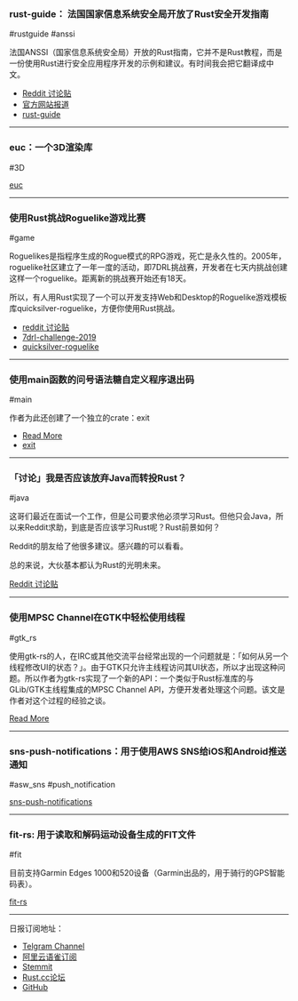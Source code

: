 ### rust-guide： 法国国家信息系统安全局开放了Rust安全开发指南

#rustguide #anssi

法国ANSSI（国家信息系统安全局）开放的Rust指南，它并不是Rust教程，而是一份使用Rust进行安全应用程序开发的示例和建议。有时间我会把它翻译成中文。

- [Reddit 讨论贴](https://www.reddit.com/r/rust/comments/aotp7d/french_national_cybersecurity_agencys_guide_to/)
- [官方网站报道](https://www.ssi.gouv.fr/en/actualite/be-part-of-anssis-new-guide-to-develop-secure-applications-with-rust/)
- [rust-guide](https://github.com/ANSSI-FR/rust-guide)

---

### euc：一个3D渲染库

#3D

[euc](https://github.com/zesterer/euc)

---

### 使用Rust挑战Roguelike游戏比赛

#game

Roguelikes是指程序生成的Rogue模式的RPG游戏，死亡是永久性的。2005年，roguelike社区建立了一年一度的活动，即7DRL挑战赛，开发者在七天内挑战创建这样一个roguelike。距离新的挑战赛开始还有18天。

所以，有人用Rust实现了一个可以开发支持Web和Desktop的Roguelike游戏模板库quicksilver-roguelike，方便你使用Rust挑战。

- [reddit 讨论贴](https://www.reddit.com/r/rust/comments/aowv02/writing_a_rust_roguelike_for_the_desktop_and_the/)
- [7drl-challenge-2019](https://itch.io/jam/7drl-challenge-2019)
- [quicksilver-roguelike](https://github.com/tomassedovic/quicksilver-roguelike)

---

### 使用main函数的问号语法糖自定义程序退出码

#main 

作者为此还创建了一个独立的crate：exit

- [Read More](https://www.joshmcguigan.com/blog/custom-exit-status-codes-rust/)
- [exit](https://github.com/JoshMcguigan/exit)

---

### 「讨论」我是否应该放弃Java而转投Rust？

#java

这哥们最近在面试一个工作，但是公司要求他必须学习Rust。但他只会Java，所以来Reddit求助，到底是否应该学习Rust呢？Rust前景如何？

Reddit的朋友给了他很多建议。感兴趣的可以看看。

总的来说，大伙基本都认为Rust的光明未来。

[Reddit 讨论贴](https://www.reddit.com/r/rust/comments/aospj8/switching_to_rust_from_javaspring/)

---

### 使用MPSC Channel在GTK中轻松使用线程

#gtk_rs

使用gtk-rs的人，在IRC或其他交流平台经常出现的一个问题就是：「如何从另一个线程修改UI的状态？」。由于GTK只允许主线程访问其UI状态，所以才出现这种问题。所以作者为gtk-rs实现了一个新的API：一个类似于Rust标准库的与GLib/GTK主线程集成的MPSC Channel API，方便开发者处理这个问题。该文是作者对这个过程的经验之谈。

[Read More](https://coaxion.net/blog/2019/02/mpsc-channel-api-for-painless-usage-of-threads-with-gtk-in-rust/)

---

### sns-push-notifications：用于使用AWS SNS给iOS和Android推送通知

#asw_sns #push_notification

[sns-push-notifications](https://github.com/davidpdrsn/sns-push-notifications)

---

### fit-rs: 用于读取和解码运动设备生成的FIT文件

#fit

目前支持Garmin Edges 1000和520设备（Garmin出品的，用于骑行的GPS智能码表）。

[fit-rs](https://github.com/richardbrodie/fit-rs)

---

日报订阅地址：

- [Telgram Channel](https://t.me/rust_daily_news )
- [阿里云语雀订阅](https://www.yuque.com/chaosbot/rustnews)
- [Stemmit](https://steemit.com/@blackanger)
- [Rust.cc论坛](https://rust.cc)
- [GitHub](https://github.com/RustStudy/rust_daily_news)
